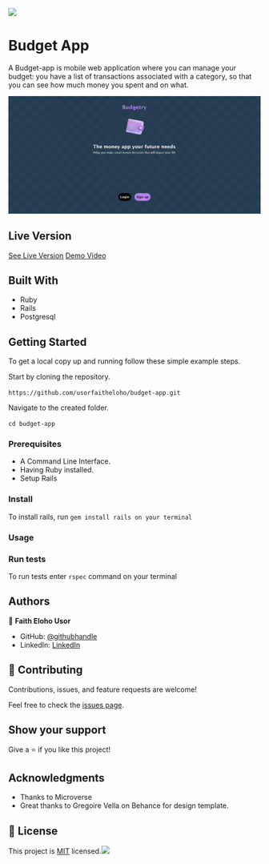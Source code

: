 ![](https://img.shields.io/badge/Microverse-blueviolet)

# Budget App

A Budget-app is mobile web application where you can manage your budget: you have a list of transactions associated with a category, so that you can see how much money you spent and on what.

![screenshot](./screenshot-1.png)


## Live Version

[See Live Version](https://sleepy-citadel-97161.herokuapp.com/)
[Demo Video](https://www.loom.com/share/5147b906ad064f0b937a2ec2de1b4243)
## Built With

- Ruby
- Rails
- Postgresql

## Getting Started


To get a local copy up and running follow these simple example steps.

Start by cloning the repository.

`https://github.com/usorfaitheloho/budget-app.git`

Navigate to the created folder.

`cd budget-app`

### Prerequisites

- A Command Line Interface.
- Having Ruby installed.
- Setup Rails

### Install

To install rails, run `gem install rails on your terminal`

### Usage

### Run tests

To run tests enter `rspec` command on your terminal

## Authors

👤 **Faith Eloho Usor**

- GitHub: [@githubhandle](https://github.com/usorfaitheloho)
- LinkedIn: [LinkedIn](https://www.linkedin.com/in/faith-usor-16)


## 🤝 Contributing

Contributions, issues, and feature requests are welcome!

Feel free to check the [issues page](../../issues/).

## Show your support

Give a ⭐️ if you like this project!

## Acknowledgments

- Thanks to Microverse
- Great thanks to Gregoire Vella on Behance for design template.

## 📝 License

This project is [MIT](./MIT.md) licensed.![](https://img.shields.io/badge/Microverse-blueviolet)
